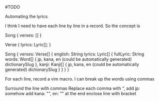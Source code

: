 #TODO

Automating the lyrics

I think I need to have each line by line in a record. So the concept is

Song {
  verses: []
}


Verse {
  lyrics: Lyric[];
}

Song {
  verses: Verse[] {
    english: String
    lyrics: Lyric[] {
      fullLyric: String
      words: Word[] {
        jp,
        kana,
        en (could be automatically generated)
        dictionarySlug 
      },
      kanji: Kanji[] {
        jp,
        kana,
        en (could be automatically generated)
        dictionarySlug
      }
    }
  }
}


For each line, record a vim macro. I can break up the words using commas

Surround the line with commas
Replace each comma with ",
add jp: somehow
add kana: "", en: "" at the end
enclose line with bracket

